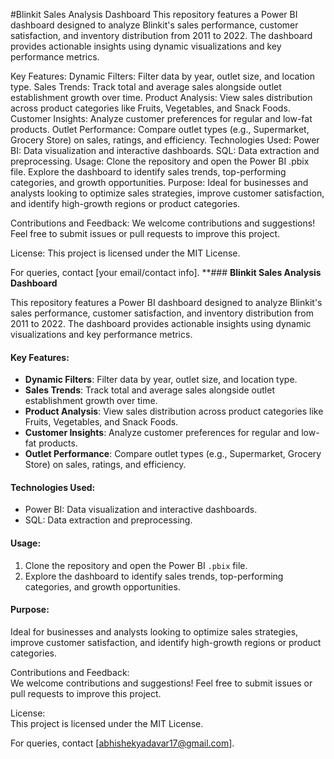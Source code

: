 #Blinkit Sales Analysis Dashboard
This repository features a Power BI dashboard designed to analyze Blinkit's sales performance, customer satisfaction, and inventory distribution from 2011 to 2022. The dashboard provides actionable insights using dynamic visualizations and key performance metrics.

Key Features:
Dynamic Filters: Filter data by year, outlet size, and location type.
Sales Trends: Track total and average sales alongside outlet establishment growth over time.
Product Analysis: View sales distribution across product categories like Fruits, Vegetables, and Snack Foods.
Customer Insights: Analyze customer preferences for regular and low-fat products.
Outlet Performance: Compare outlet types (e.g., Supermarket, Grocery Store) on sales, ratings, and efficiency.
Technologies Used:
Power BI: Data visualization and interactive dashboards.
SQL: Data extraction and preprocessing.
Usage:
Clone the repository and open the Power BI .pbix file.
Explore the dashboard to identify sales trends, top-performing categories, and growth opportunities.
Purpose:
Ideal for businesses and analysts looking to optimize sales strategies, improve customer satisfaction, and identify high-growth regions or product categories.

Contributions and Feedback:
We welcome contributions and suggestions! Feel free to submit issues or pull requests to improve this project.

License:
This project is licensed under the MIT License.

For queries, contact [your email/contact info].
**### **Blinkit Sales Analysis Dashboard**  

This repository features a Power BI dashboard designed to analyze Blinkit's sales performance, customer satisfaction, and inventory distribution from 2011 to 2022. The dashboard provides actionable insights using dynamic visualizations and key performance metrics.  

#### **Key Features**:  
- **Dynamic Filters**: Filter data by year, outlet size, and location type.  
- **Sales Trends**: Track total and average sales alongside outlet establishment growth over time.  
- **Product Analysis**: View sales distribution across product categories like Fruits, Vegetables, and Snack Foods.  
- **Customer Insights**: Analyze customer preferences for regular and low-fat products.  
- **Outlet Performance**: Compare outlet types (e.g., Supermarket, Grocery Store) on sales, ratings, and efficiency.  

#### Technologies Used:  
- Power BI: Data visualization and interactive dashboards.  
- SQL: Data extraction and preprocessing.  

#### Usage:  
1. Clone the repository and open the Power BI `.pbix` file.  
2. Explore the dashboard to identify sales trends, top-performing categories, and growth opportunities.  

#### Purpose:  
Ideal for businesses and analysts looking to optimize sales strategies, improve customer satisfaction, and identify high-growth regions or product categories.  

Contributions and Feedback:  
We welcome contributions and suggestions! Feel free to submit issues or pull requests to improve this project.  

License:  
This project is licensed under the MIT License.  

For queries, contact [abhishekyadavar17@gmail.com].
